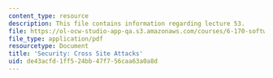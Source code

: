 ```yaml
---
content_type: resource
description: This file contains information regarding lecture 53.
file: https://ol-ocw-studio-app-qa.s3.amazonaws.com/courses/6-170-software-studio-spring-2013/de43acfd1ff524bb47f756caa63a0a8d_MIT6_170S13_53-sec-crs-ste.pdf
file_type: application/pdf
resourcetype: Document
title: 'Security: Cross Site Attacks'
uid: de43acfd-1ff5-24bb-47f7-56caa63a0a8d
---
```

